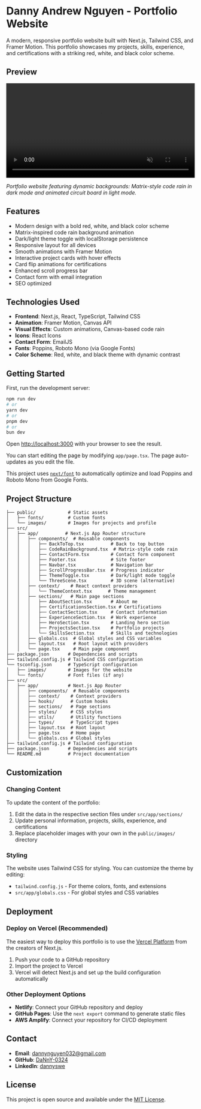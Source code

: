 # Danny Andrew Nguyen - Portfolio Website

A modern, responsive portfolio website built with Next.js, Tailwind CSS, and Framer Motion. This portfolio showcases my projects, skills, experience, and certifications with a striking red, white, and black color scheme.

## Preview

<video src="[public/video/Portfolio_Recording.mov](https://github.com/user-attachments/assets/d4075412-c4b3-436c-a15a-c9f35586fc91)" width="100%" autoplay loop muted></video>

*Portfolio website featuring dynamic backgrounds: Matrix-style code rain in dark mode and animated circuit board in light mode.*

## Features

- Modern design with a bold red, white, and black color scheme
- Matrix-inspired code rain background animation
- Dark/light theme toggle with localStorage persistence
- Responsive layout for all devices
- Smooth animations with Framer Motion
- Interactive project cards with hover effects
- Card flip animations for certifications
- Enhanced scroll progress bar
- Contact form with email integration
- SEO optimized

## Technologies Used

- **Frontend**: Next.js, React, TypeScript, Tailwind CSS
- **Animation**: Framer Motion, Canvas API
- **Visual Effects**: Custom animations, Canvas-based code rain
- **Icons**: React Icons
- **Contact Form**: EmailJS
- **Fonts**: Poppins, Roboto Mono (via Google Fonts)
- **Color Scheme**: Red, white, and black theme with dynamic contrast

## Getting Started

First, run the development server:

```bash
npm run dev
# or
yarn dev
# or
pnpm dev
# or
bun dev
```

Open [http://localhost:3000](http://localhost:3000) with your browser to see the result.

You can start editing the page by modifying `app/page.tsx`. The page auto-updates as you edit the file.

This project uses [`next/font`](https://nextjs.org/docs/app/building-your-application/optimizing/fonts) to automatically optimize and load Poppins and Roboto Mono from Google Fonts.

## Project Structure

```
├── public/            # Static assets
│   ├── fonts/         # Custom fonts
│   └── images/        # Images for projects and profile
├── src/
│   ├── app/          # Next.js App Router structure
│   │   ├── components/  # Reusable components
│   │   │   ├── BackToTop.tsx          # Back to top button
│   │   │   ├── CodeRainBackground.tsx  # Matrix-style code rain
│   │   │   ├── ContactForm.tsx        # Contact form component
│   │   │   ├── Footer.tsx             # Site footer
│   │   │   ├── Navbar.tsx             # Navigation bar
│   │   │   ├── ScrollProgressBar.tsx  # Progress indicator
│   │   │   ├── ThemeToggle.tsx        # Dark/light mode toggle
│   │   │   └── ThreeScene.tsx         # 3D scene (alternative)
│   │   ├── context/    # React context providers
│   │   │   └── ThemeContext.tsx      # Theme management
│   │   ├── sections/   # Main page sections
│   │   │   ├── AboutSection.tsx       # About me
│   │   │   ├── CertificationsSection.tsx # Certifications
│   │   │   ├── ContactSection.tsx     # Contact information
│   │   │   ├── ExperienceSection.tsx  # Work experience
│   │   │   ├── HeroSection.tsx        # Landing hero section
│   │   │   ├── ProjectsSection.tsx    # Portfolio projects
│   │   │   └── SkillsSection.tsx      # Skills and technologies
│   │   ├── globals.css  # Global styles and CSS variables
│   │   ├── layout.tsx   # Root layout with providers
│   │   └── page.tsx     # Main page component
├── package.json       # Dependencies and scripts
├── tailwind.config.js # Tailwind CSS configuration
└── tsconfig.json      # TypeScript configuration
│   ├── images/        # Images for the website
│   └── fonts/         # Font files (if any)
├── src/
│   ├── app/           # Next.js App Router
│   │   ├── components/  # Reusable components
│   │   ├── context/    # Context providers
│   │   ├── hooks/      # Custom hooks
│   │   ├── sections/   # Page sections
│   │   ├── styles/     # CSS styles
│   │   ├── utils/      # Utility functions
│   │   ├── types/      # TypeScript types
│   │   ├── layout.tsx  # Root layout
│   │   ├── page.tsx    # Home page
│   │   └── globals.css # Global styles
├── tailwind.config.js # Tailwind configuration
├── package.json       # Dependencies and scripts
└── README.md          # Project documentation
```

## Customization

### Changing Content

To update the content of the portfolio:

1. Edit the data in the respective section files under `src/app/sections/`
2. Update personal information, projects, skills, experience, and certifications
3. Replace placeholder images with your own in the `public/images/` directory

### Styling

The website uses Tailwind CSS for styling. You can customize the theme by editing:

- `tailwind.config.js` - For theme colors, fonts, and extensions
- `src/app/globals.css` - For global styles and CSS variables

## Deployment

### Deploy on Vercel (Recommended)

The easiest way to deploy this portfolio is to use the [Vercel Platform](https://vercel.com/new) from the creators of Next.js.

1. Push your code to a GitHub repository
2. Import the project to Vercel
3. Vercel will detect Next.js and set up the build configuration automatically

### Other Deployment Options

- **Netlify**: Connect your GitHub repository and deploy
- **GitHub Pages**: Use the `next export` command to generate static files
- **AWS Amplify**: Connect your repository for CI/CD deployment

## Contact

- **Email**: dannynguyen032@gmail.com
- **GitHub**: [DaNnY-0324](https://github.com/DaNnY-0324)
- **LinkedIn**: [dannyswe](https://www.linkedin.com/in/dannyswe/)

## License

This project is open source and available under the [MIT License](LICENSE).
